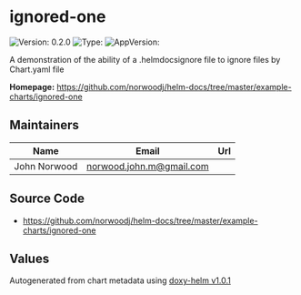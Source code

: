 
# ignored-one



![Version: 0.2.0](https://img.shields.io/badge/Version-0.2.0-informational?style=flat-square) ![Type: ](https://img.shields.io/badge/Type--informational?style=flat-square) ![AppVersion: ](https://img.shields.io/badge/AppVersion--informational?style=flat-square)



A demonstration of the ability of a .helmdocsignore file to ignore files by Chart.yaml file



**Homepage:** <https://github.com/norwoodj/helm-docs/tree/master/example-charts/ignored-one>



## Maintainers

| Name | Email | Url |
| ---- | ------ | --- |
| John Norwood | <norwood.john.m@gmail.com> |  |




## Source Code

* <https://github.com/norwoodj/helm-docs/tree/master/example-charts/ignored-one>




## Values





Autogenerated from chart metadata using [doxy-helm v1.0.1](https://github.com/tactful-ai/doxyhelm)
    
